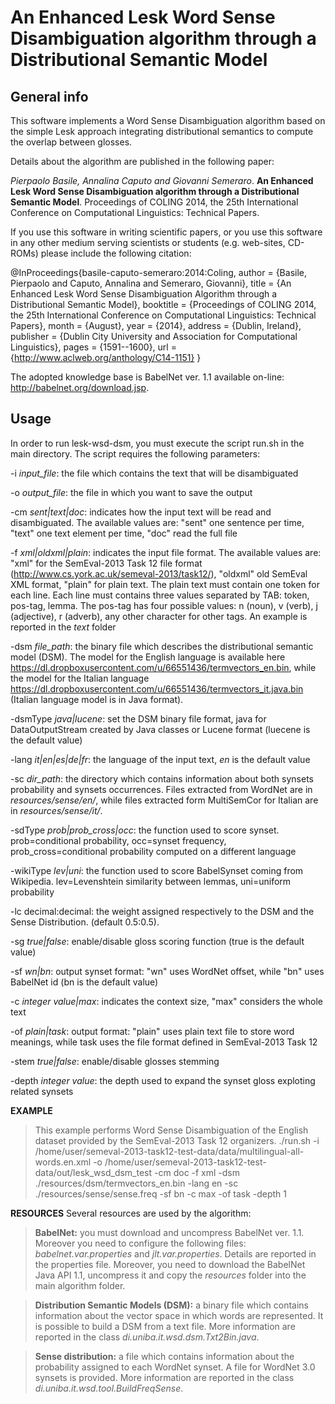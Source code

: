 An Enhanced Lesk Word Sense Disambiguation algorithm through a Distributional Semantic Model
==========================================================================

General info
------------

This software implements a Word Sense Disambiguation algorithm based on the simple Lesk approach integrating distributional semantics to compute the overlap between glosses.

Details about the algorithm are published in the following paper:

*Pierpaolo Basile, Annalina Caputo and Giovanni Semeraro*. **An Enhanced Lesk Word Sense Disambiguation algorithm through a Distributional Semantic Model**. Proceedings of COLING 2014, the 25th International Conference on Computational Linguistics: Technical Papers.

If you use this software in writing scientific papers, or you use this
software in any other medium serving scientists or students (e.g. web-sites,
CD-ROMs) please include the following citation:

@InProceedings{basile-caputo-semeraro:2014:Coling,
  author    = {Basile, Pierpaolo  and  Caputo, Annalina  and  Semeraro, Giovanni},
  title     = {An Enhanced Lesk Word Sense Disambiguation Algorithm through a Distributional Semantic Model},
  booktitle = {Proceedings of COLING 2014, the 25th International Conference on Computational Linguistics: Technical Papers},
  month     = {August},
  year      = {2014},
  address   = {Dublin, Ireland},
  publisher = {Dublin City University and Association for Computational Linguistics},
  pages     = {1591--1600},
  url       = {http://www.aclweb.org/anthology/C14-1151}
}

The adopted knowledge base is BabelNet ver. 1.1 available on-line: http://babelnet.org/download.jsp.

Usage
-----
In order to run lesk-wsd-dsm, you must execute the script run.sh in the main directory. 
The script requires the following parameters:

-i *input_file*: the file which contains the text that will be disambiguated

-o *output_file*: the file in which you want to save the output

-cm *sent|text|doc*: indicates how the input text will be read and disambiguated. The available values are: "sent" one sentence per time, "text" one text element per time, "doc" read the full file

-f *xml|oldxml|plain*: indicates the input file format. The available values are: "xml" for the SemEval-2013 Task 12 file format (http://www.cs.york.ac.uk/semeval-2013/task12/), "oldxml" old SemEval XML format, "plain" for plain text. The plain text must contain one token for each line. Each line must contains three values separated by TAB: token, pos-tag, lemma. The pos-tag has four possible values: n (noun), v (verb), j (adjective), r (adverb), any other character for other tags. An example is reported in the *text* folder

-dsm *file_path*: the binary file which describes the distributional semantic model (DSM). The model for the English language is available here https://dl.dropboxusercontent.com/u/66551436/termvectors_en.bin, while the model for the Italian language https://dl.dropboxusercontent.com/u/66551436/termvectors_it.java.bin (Italian language model is in Java format).

-dsmType *java|lucene*: set the DSM binary file format, java for DataOutputStream created by Java classes or Lucene format (luecene is the default value)

-lang *it|en|es|de|fr*: the language of the input text, *en* is the default value

-sc *dir_path*: the directory which contains information about both synsets probability and synsets occurrences. Files extracted from WordNet are in *resources/sense/en/*, while files extracted form MultiSemCor for Italian are in *resources/sense/it/*.

-sdType *prob|prob_cross|occ*: the function used to score synset. prob=conditional probability, occ=synset frequency, prob_cross=conditional probability computed on a different language

-wikiType *lev|uni*: the function used to score BabelSynset coming from Wikipedia. lev=Levenshtein similarity between lemmas, uni=uniform probability

-lc decimal:decimal: the weight assigned respectively to the DSM and the Sense Distribution. (default 0.5:0.5).

-sg *true|false*: enable/disable gloss scoring function (true is the default value)

-sf *wn|bn*: output synset format: "wn" uses WordNet offset, while "bn" uses BabelNet id (bn is the default value)

-c *integer value|max*: indicates the context size, "max" considers the whole text

-of *plain|task*: output format: "plain" uses plain text file to store word meanings, while task uses the file format defined in SemEval-2013 Task 12

-stem *true|false*: enable/disable glosses stemming

-depth *integer value*: the depth used to expand the synset gloss exploting related synsets

**EXAMPLE**
>This example performs Word Sense Disambiguation of the English dataset provided by the SemEval-2013 Task 12 organizers.
>./run.sh -i /home/user/semeval-2013-task12-test-data/data/multilingual-all-words.en.xml -o /home/user/semeval-2013-task12-test-data/out/lesk_wsd_dsm_test -cm doc -f xml -dsm ./resources/dsm/termvectors_en.bin -lang en -sc ./resources/sense/sense.freq -sf bn -c max -of task -depth 1

**RESOURCES**
Several resources are used by the algorithm:

>**BabelNet:** you must download and uncompress BabelNet ver. 1.1. Moreover you need to configure the following files: *babelnet.var.properties* and *jlt.var.properties*. Details are reported in the properties file. Moreover, you need to download the BabelNet Java API 1.1, uncompress it and copy the *resources* folder into the main algorithm folder.

>**Distribution Semantic Models (DSM):** a binary file which contains information about the vector space in which words are represented. It is possible to build a DSM from a text file. More information are reported in the class *di.uniba.it.wsd.dsm.Txt2Bin.java*.

>**Sense distribution:** a file which contains information about the probability assigned to each WordNet synset. A file for WordNet 3.0 synsets is provided. More information are reported in the class *di.uniba.it.wsd.tool.BuildFreqSense*.
